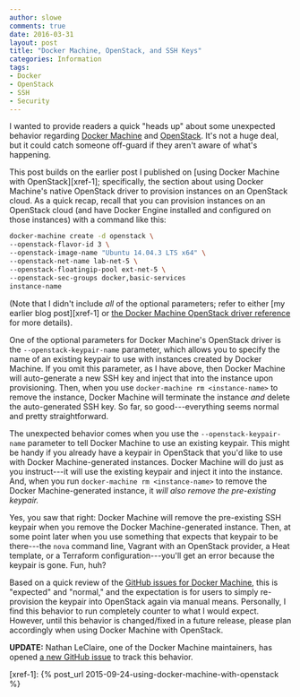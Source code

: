 ```yaml
---
author: slowe
comments: true
date: 2016-03-31
layout: post
title: "Docker Machine, OpenStack, and SSH Keys"
categories: Information
tags:
- Docker
- OpenStack
- SSH
- Security
---
```


I wanted to provide readers a quick "heads up" about some unexpected behavior regarding [Docker Machine][link-1] and [OpenStack][link-2]. It's not a huge deal, but it could catch someone off-guard if they aren't aware of what's happening.

This post builds on the earlier post I published on [using Docker Machine with OpenStack][xref-1]; specifically, the section about using Docker Machine's native OpenStack driver to provision instances on an OpenStack cloud. As a quick recap, recall that you can provision instances on an OpenStack cloud (and have Docker Engine installed and configured on those instances) with a command like this:

``` bash
docker-machine create -d openstack \
--openstack-flavor-id 3 \
--openstack-image-name "Ubuntu 14.04.3 LTS x64" \
--openstack-net-name lab-net-5 \
--openstack-floatingip-pool ext-net-5 \
--openstack-sec-groups docker,basic-services
instance-name
```

(Note that I didn't include _all_ of the optional parameters; refer to either [my earlier blog post][xref-1] or [the Docker Machine OpenStack driver reference][link-3] for more details).

One of the optional parameters for Docker Machine's OpenStack driver is the `--openstack-keypair-name` parameter, which allows you to specify the name of an existing keypair to use with instances created by Docker Machine. If you omit this parameter, as I have above, then Docker Machine will auto-generate a new SSH key and inject that into the instance upon provisioning. Then, when you use `docker-machine rm <instance-name>` to remove the instance, Docker Machine will terminate the instance _and_ delete the auto-generated SSH key. So far, so good---everything seems normal and pretty straightforward.

The unexpected behavior comes when you use the `--openstack-keypair-name` parameter to tell Docker Machine to use an existing keypair. This might be handy if you already have a keypair in OpenStack that you'd like to use with Docker Machine-generated instances. Docker Machine will do just as you instruct---it will use the existing keypair and inject it into the instance. And, when you run `docker-machine rm <instance-name>` to remove the Docker Machine-generated instance, it _will also remove the pre-existing keypair._

Yes, you saw that right: Docker Machine will remove the pre-existing SSH keypair when you remove the Docker Machine-generated instance. Then, at some point later when you use something that expects that keypair to be there---the `nova` command line, Vagrant with an OpenStack provider, a Heat template, or a Terraform configuration---you'll get an error because the keypair is gone. Fun, huh?

Based on a quick review of the [GitHub issues for Docker Machine][link-4], this is "expected" and "normal," and the expectation is for users to simply re-provision the keypair into OpenStack again via manual means. Personally, I find this behavior to run completely counter to what I would expect. However, until this behavior is changed/fixed in a future release, please plan accordingly when using Docker Machine with OpenStack.

**UPDATE:** Nathan LeClaire, one of the Docker Machine maintainers, has opened [a new GitHub issue][link-5] to track this behavior.



[link-1]: https://www.docker.com/products/docker-machine
[link-2]: http://www.openstack.org/
[link-3]: https://docs.docker.com/machine/drivers/openstack/
[link-4]: https://github.com/docker/machine/issues/
[link-5]: https://github.com/docker/machine/issues/3261
[xref-1]: {% post_url 2015-09-24-using-docker-machine-with-openstack %}
